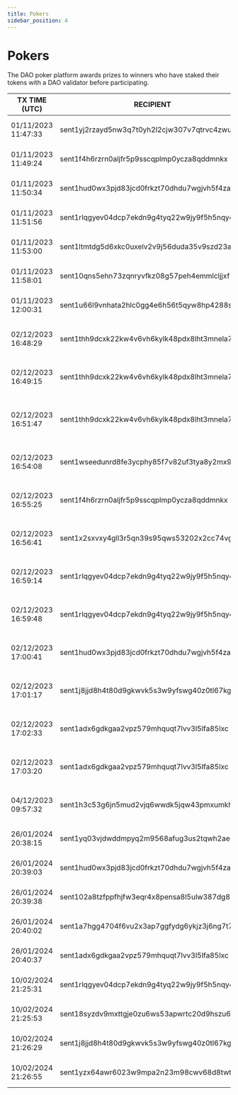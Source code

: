 ```yaml
---
title: Pokers
sidebar_position: 4
---
```


# Pokers

The DAO poker platform awards prizes to winners who have staked their tokens with a DAO validator before participating.

| TX TIME (UTC) | RECIPIENT                                 | AMOUNT | DESCRIPTION | TX DETAILS
|---------------|-------------------------------------------|--------|-------------|-----------
| 01/11/2023 11:47:33 | sent1yj2rzayd5nw3q7t0yh2l2cjw307v7qtrvc4zwu | 1,000,000 DVPN | October Poker 1st Place | [🔎](https://www.mintscan.io/sentinel/txs/1998DF780B3B809F9C7FD0F155B4607982BCD77F3A85410A72918284CDDF7FCF?height=13407351)
| 01/11/2023 11:49:24 | sent1f4h6rzrn0aljfr5p9sscqplmp0ycza8qddmnkx | 562,500 DVPN | October Poker 2nd Place | [🔎](https://www.mintscan.io/sentinel/txs/EDE2E8117621E5D5B481EA5CF6841AD0E39F237FCCE80CD0B6EF6F72AA3FECB5?height=13407370)
| 01/11/2023 11:50:34 | sent1hud0wx3pjd83jcd0frkzt70dhdu7wgjvh5f4za | 375,000 DVPN | October Poker 3rd Place | [🔎](https://www.mintscan.io/sentinel/txs/BDD6058C45B853DEC67D3B7EF12FA41703EF1F2A3DA360315590532000429FFD?height=13407382)
| 01/11/2023 11:51:56 | sent1rlqgyev04dcp7ekdn9g4tyq22w9jy9f5h5nqy4 | 300,000 DVPN | October Poker 4th Place | [🔎](https://www.mintscan.io/sentinel/txs/3170A2FC6C3CFFB580DF43407EF1006CB12D161FB11F2788FE22106E0A17C53E?height=13407396)
| 01/11/2023 11:53:00 | sent1ltmtdg5d6xkc0uxelv2v9j56duda35v9szd23a | 150,000 DVPN | October Poker 5th Place | [🔎](https://www.mintscan.io/sentinel/txs/91022B4B1510404758AF2E008655751243C40FC7FB1D19EAE6BB94BFA4ABD23C?height=13407407)
| 01/11/2023 11:58:01 | sent10qns5ehn73zqnryvfkz08g57peh4emmlcljjxf | 75,000 DVPN | October Poker 6th Place | [🔎](https://www.mintscan.io/sentinel/txs/C7ADEA2E7D57942A3AB3E54FB2F98FD317FB52F09862159F579ACA27BCE42491?height=13407460)
| 01/11/2023 12:00:31 | sent1u66l9vnhata2hlc0gg4e6h56t5qyw8hp4288sy | 37,500 DVPN | October Poker 7th Place | [🔎](https://www.mintscan.io/sentinel/tx/679D0E3898A07BC02FB97E2B2C7ED0757C6B7F254CFCB43211A5B9DEE9272E77?height=13407484)
| 02/12/2023 16:48:29 | sent1thh9dcxk22kw4v6vh6kylk48pdx8lht3mnela7 | 100,000 DVPN | November Poker 3rd Place (DID stake) | [🔎](https://www.mintscan.io/sentinel/txs/2285EE3994F283AA599E39A6A67DF56AAA7571DFEB3A5DFB6A0E46BAE60603E4?height=13865308)
| 02/12/2023 16:49:15 | sent1thh9dcxk22kw4v6vh6kylk48pdx8lht3mnela7 | 900,000 DVPN | November Poker 3rd Place (DID stake) | [🔎](https://www.mintscan.io/sentinel/txs/B5A958DC3618E040FF648624FEDF2723FA77CCF385528F4B1C2ADB355B14A632?height=13865316)
| 02/12/2023 16:51:47 | sent1thh9dcxk22kw4v6vh6kylk48pdx8lht3mnela7 | 30,000 DVPN | Poker error sending to 3rd place instead 2nd place | [🔎](https://www.mintscan.io/sentinel/txs/3A8E2354678ADF3D4CED5A0D8E06CE06250868653CFB26F19A3823B168F66294?height=13865342)
| 02/12/2023 16:54:08 | sent1wseedunrd8fe3ycphy85f7v82uf3tya8y2mx9p | 15,000 DVPN | November Poker 4th Place (did NOT stake) | [🔎](https://www.mintscan.io/sentinel/txs/F6AF576575F9A05C744DE8D0D3B237D81EDB9DFF31CAEFAE85BB5B0CFC18579C?height=13865366)
| 02/12/2023 16:55:25 | sent1f4h6rzrn0aljfr5p9sscqplmp0ycza8qddmnkx | 100,000 DVPN | November Poker 1st Place (did NOT stake) | [🔎](https://www.mintscan.io/sentinel/txs/E6E9A7061D30A38C54E470A11E65F47A7D057B719FFFA8BC05F4A45C216A5EE5?height=13865379)
| 02/12/2023 16:56:41 | sent1x2sxvxy4gll3r5qn39s95qws53202x2cc74vgc | 10,000 DVPN | November Poker 5th Place (did NOT stake) | [🔎](https://www.mintscan.io/sentinel/txs/2B6FDC8A30A820C2CABBC9CB8D97190723A83E8DA032AC7CE8607752D7306716?height=13865392)
| 02/12/2023 16:59:14 | sent1rlqgyev04dcp7ekdn9g4tyq22w9jy9f5h5nqy4 | 30,000 DVPN | November Poker 6th Place (DID stake) | [🔎](https://www.mintscan.io/sentinel/txs/F2F80608831AA715DCF87444BA19C7E59948C12B4F234040C7045E9B73AA1FF7?height=13865418)
| 02/12/2023 16:59:48 | sent1rlqgyev04dcp7ekdn9g4tyq22w9jy9f5h5nqy4 | 270,000 DVPN | November Poker 6th Place (DID stake) | [🔎](https://www.mintscan.io/sentinel/txs/7B647BD7E067A6E748EF252F31C8CCF0D5150FDBACD14687FC25C9B3805F26D8?height=13865423)
| 02/12/2023 17:00:41 | sent1hud0wx3pjd83jcd0frkzt70dhdu7wgjvh5f4za | 200,000 DVPN | November Poker 7th Place (DID stake) | [🔎](https://www.mintscan.io/sentinel/txs/51F90396412D7A1E799597FA7E4FBD82D47A354345E99BB24CC169C5EACB122E?height=13865431)
| 02/12/2023 17:01:17 | sent1j8jjd8h4t80d9gkwvk5s3w9yfswg40z0tl67kg | 150,000 DVPN | November Poker 8th Place (DID stake) | [🔎](https://www.mintscan.io/sentinel/txs/81FC25DD53DB2AE14698269B169616323EFDEB311C52C6CD47878E18B68B8ADE?height=13865437)
| 02/12/2023 17:02:33 | sent1adx6gdkgaa2vpz579mhquqt7lvv3l5lfa85lxc | 100,000 DVPN | November Poker 9th Place (DID stake) | [🔎](https://www.mintscan.io/sentinel/txs/A6D9FBA5FA5D2CED743B4B60CA66CC75FE54670E40667B95D5C7A6BC4CA61009?height=13865450)
| 02/12/2023 17:03:20 | sent1adx6gdkgaa2vpz579mhquqt7lvv3l5lfa85lxc | 80,000 DVPN | November Poker 10th Place (DID stake) | [🔎](https://www.mintscan.io/sentinel/txs/ABC8577A4C21D37154E31D37ED68FA1B324772105F5840D07357223B0067A754?height=13865458)
| 04/12/2023 09:57:32 | sent1h3c53g6jn5mud2vjq6wwdk5jqw43pmxumkh5ss | 30,000 DVPN | November Poker 2nd Place (did NOT stake) | [🔎](https://www.mintscan.io/sentinel/txs/575CB0A023AF3C3D686A803B9073FA960BEDDEC801BB7AC201689AAB1CC0EDFD?height=13890531)
| 26/01/2024 20:38:15 | sent1yq03vjdwddmpyq2m9568afug3us2tqwh2ae87g | 91,500 DVPN | Early January Poker 1st Place | [🔎](https://www.mintscan.io/sentinel/txs/D338587595D8172131A18577B088CB4ACA9C035B91A790A4E7E158D8B8105C75?height=14662918)
| 26/01/2024 20:39:03 | sent1hud0wx3pjd83jcd0frkzt70dhdu7wgjvh5f4za | 45,500 DVPN | Early January Poker 2nd Place | [🔎](https://www.mintscan.io/sentinel/txs/D19CF9C5856C4E9B02FD5280ABEF951DCA99B9595D571B7CDFE14F219C3892F6?height=14662926)
| 26/01/2024 20:39:38 | sent102a8tzfppfhjfw3eqr4x8pensa8l5ulw387dg8 | 27,500 DVPN | Early January Poker 3rd Place | [🔎](https://www.mintscan.io/sentinel/txs/2ABEA05608E8E9D07BCD467D961C762B504EB078091BEE1F7D962152467DCA20?height=14662932)
| 26/01/2024 20:40:02 | sent1a7hgg4704f6vu2x3ap7ggfydg6ykjz3j6ng7t7 | 13,000 DVPN | Early January Poker 4th Place | [🔎](https://www.mintscan.io/sentinel/txs/4E99EF412D4F80F43629E1C68A370302F33FE9EC9878A26F16E9CF8DD3CD59E1?height=14662936)
| 26/01/2024 20:40:37 | sent1adx6gdkgaa2vpz579mhquqt7lvv3l5lfa85lxc | 5,500 DVPN | Early January Poker 5th Place | [🔎](https://www.mintscan.io/sentinel/txs/8DBA74311A3DA013B81AF5CB2A5AD46DD27C023A51C457FE94C4551FAB072F87?height=14662942)
| 10/02/2024 21:25:31 | sent1rlqgyev04dcp7ekdn9g4tyq22w9jy9f5h5nqy4 | 790,001 DVPN | Late January Poker 1st Place | [🔎](https://www.mintscan.io/sentinel/txs/2DD03C9AE62C3FEBD9C8A307D822DF4B68231E5F6542087BEEDD7F18DAD8D2FB?height=14882366)
| 10/02/2024 21:25:53 | sent18syzdv9mxttgje0zu6ws53apwrtc20d9hszu6j | 440,001 DVPN | Late January Poker 2nd Place | [🔎](https://www.mintscan.io/sentinel/txs/BED061E70A6B1775BC3F3D815CA2B901BA01FC374744DC4D2B2BAEA6D6244454?height=14882369)
| 10/02/2024 21:26:29 | sent1j8jjd8h4t80d9gkwvk5s3w9yfswg40z0tl67kg | 30,001 DVPN | Late January Poker 3rd Place | [🔎](https://www.mintscan.io/sentinel/txs/2CB373FD7B8574E346D01A15FAF68BE07A60DF68FFF0B0D0C67872318BDF8E39?height=14882375)
| 10/02/2024 21:26:55 | sent1yzx64awr6023w9mpa2n23m98cwv68d8twtyles | 10,001 DVPN | Late January Poker 4th Place | [🔎](https://www.mintscan.io/sentinel/txs/3EE48AE1EC59FCCCB6DFF08C08842AF0681034E071036386213A1EDD1755B95D?height=14882379)